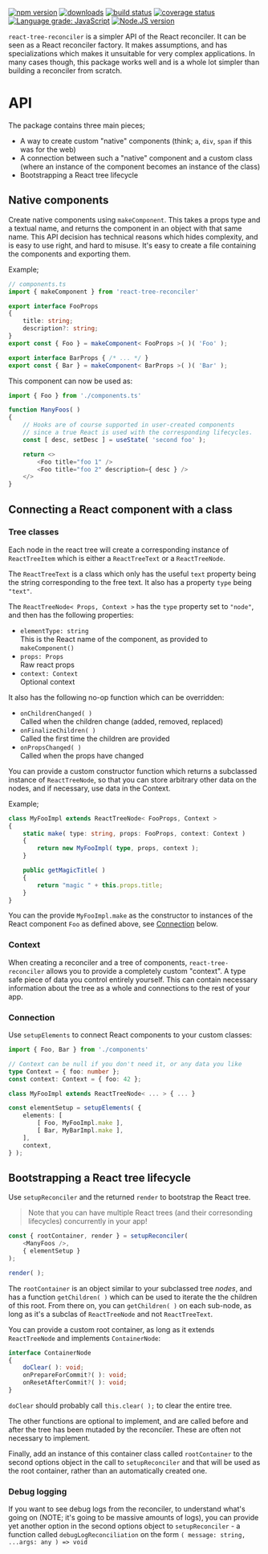 [![npm version][npm-image]][npm-url]
[![downloads][downloads-image]][npm-url]
[![build status][build-image]][build-url]
[![coverage status][coverage-image]][coverage-url]
[![Language grade: JavaScript][lgtm-image]][lgtm-url]
[![Node.JS version][node-version]][node-url]


`react-tree-reconciler` is a simpler API of the React reconciler. It can be seen as a React reconciler factory. It makes assumptions, and has specializations which makes it unsuitable for very complex applications. In many cases though, this package works well and is a whole lot simpler than building a reconciler from scratch.


# API

The package contains three main pieces;

 * A way to create custom "native" components (think; `a`, `div`, `span` if this was for the web)
 * A connection between such a "native" component and a custom class (where an instance of the component becomes an instance of the class)
 * Bootstrapping a React tree lifecycle


## Native components

Create native components using `makeComponent`. This takes a props type and a textual name, and returns the component in an object with that same name. This API decision has technical reasons which hides complexity, and is easy to use right, and hard to misuse. It's easy to create a file containing the components and exporting them.

Example;

```ts
// components.ts
import { makeComponent } from 'react-tree-reconciler'

export interface FooProps
{
    title: string;
    description?: string;
}
export const { Foo } = makeComponent< FooProps >( )( 'Foo' );

export interface BarProps { /* ... */ }
export const { Bar } = makeComponent< BarProps >( )( 'Bar' );
```

This component can now be used as:

```ts
import { Foo } from './components.ts'

function ManyFoos( )
{
    // Hooks are of course supported in user-created components
    // since a true React is used with the corresponding lifecycles.
    const [ desc, setDesc ] = useState( 'second foo' );

    return <>
        <Foo title="foo 1" />
        <Foo title="foo 2" description={ desc } />
    </>
}
```


## Connecting a React component with a class


### Tree classes

Each node in the react tree will create a corresponding instance of `ReactTreeItem` which is either a `ReactTreeText` or a `ReactTreeNode`.

The `ReactTreeText` is a class which only has the useful `text` property being the string corresponding to the free text. It also has a property `type` being `"text"`.

The `ReactTreeNode< Props, Context >` has the `type` property set to `"node"`, and then has the following properties:

 * `elementType: string`<br/>This is the React name of the component, as provided to `makeComponent()`
 * `props: Props`<br/>Raw react props
 * `context: Context`<br/>Optional context

It also has the following no-op function which can be overridden:

 * `onChildrenChanged( )`<br/>Called when the children change (added, removed, replaced)
 * `onFinalizeChildren( )`<br/>Called the first time the children are provided
 * `onPropsChanged( )`<br/>Called when the props have changed

You can provide a custom constructor function which returns a subclassed instance of `ReactTreeNode`, so that you can store arbitrary other data on the nodes, and if necessary, use data in the Context.

Example;

```ts
class MyFooImpl extends ReactTreeNode< FooProps, Context >
{
	static make( type: string, props: FooProps, context: Context )
	{
		return new MyFooImpl( type, props, context );
	}

	public getMagicTitle( )
	{
		return "magic " + this.props.title;
	}
}
```

You can the provide `MyFooImpl.make` as the constructor to instances of the React component `Foo` as defined above, see [Connection](#connection) below.


### Context

When creating a reconciler and a tree of components, `react-tree-reconciler` allows you to provide a completely custom "context". A type safe piece of data you control entirely yourself. This can contain necessary information about the tree as a whole and connections to the rest of your app.


### Connection

Use `setupElements` to connect React components to your custom classes:

```ts
import { Foo, Bar } from './components'

// Context can be null if you don't need it, or any data you like
type Context = { foo: number };
const context: Context = { foo: 42 };

class MyFooImpl extends ReactTreeNode< ... > { ... }

const elementSetup = setupElements( {
    elements: [
        [ Foo, MyFooImpl.make ],
        [ Bar, MyBarImpl.make ],
    ],
    context,
} );
```


## Bootstrapping a React tree lifecycle

Use `setupReconciler` and the returned `render` to bootstrap the React tree.

> Note that you can have multiple React trees (and their corresonding lifecycles) concurrently in your app!

```ts
const { rootContainer, render } = setupReconciler(
    <ManyFoos />,
    { elementSetup }
);

render( );
```

The `rootContainer` is an object similar to your subclassed tree _nodes_, and has a function `getChildren( )` which can be used to iterate the the children of this root. From there on, you can `getChildren( )` on each sub-node, as long as it's a subclas of `ReactTreeNode` and not `ReactTreeText`.

You can provide a custom root container, as long as it extends `ReactTreeNode` and implements `ContainerNode`:

```ts
interface ContainerNode
{
    doClear( ): void;
    onPrepareForCommit?( ): void;
    onResetAfterCommit?( ): void;
}
```

`doClear` should probably call `this.clear( );` to clear the entire tree.

The other functions are optional to implement, and are called before and after the tree has been mutaded by the reconciler. These are often not necessary to implement.

Finally, add an instance of this container class called `rootContainer` to the second options object in the call to `setupReconciler` and that will be used as the root container, rather than an automatically created one.


### Debug logging

If you want to see debug logs from the reconciler, to understand what's going on (NOTE; it's going to be massive amounts of logs), you can provide yet another option in the second options object to `setupReconciler` - a function called `debugLogReconciliation` on the form `( message: string, ...args: any ) => void`



[npm-image]: https://img.shields.io/npm/v/react-tree-reconciler.svg
[npm-url]: https://npmjs.org/package/react-tree-reconciler
[downloads-image]: https://img.shields.io/npm/dm/react-tree-reconciler.svg
[build-image]: https://img.shields.io/github/workflow/status/grantila/react-tree-reconciler/Master.svg
[build-url]: https://github.com/grantila/react-tree-reconciler/actions?query=workflow%3AMaster
[coverage-image]: https://coveralls.io/repos/github/grantila/react-tree-reconciler/badge.svg?branch=master
[coverage-url]: https://coveralls.io/github/grantila/react-tree-reconciler?branch=master
[lgtm-image]: https://img.shields.io/lgtm/grade/javascript/g/grantila/react-tree-reconciler.svg?logo=lgtm&logoWidth=18
[lgtm-url]: https://lgtm.com/projects/g/grantila/react-tree-reconciler/context:javascript
[node-version]: https://img.shields.io/node/v/react-tree-reconciler
[node-url]: https://nodejs.org/en/
